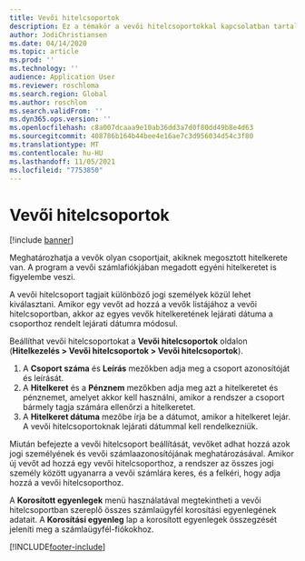 ```yaml
---
title: Vevői hitelcsoportok
description: Ez a témakör a vevői hitelcsoportokkal kapcsolatban tartalmaz információkat.
author: JodiChristiansen
ms.date: 04/14/2020
ms.topic: article
ms.prod: ''
ms.technology: ''
audience: Application User
ms.reviewer: roschloma
ms.search.region: Global
ms.author: roschlom
ms.search.validFrom: ''
ms.dyn365.ops.version: ''
ms.openlocfilehash: c8a007dcaaa9e10ab36dd3a7d0f80dd49b8e4d63
ms.sourcegitcommit: 408786b164b44bee4e16ae7c3d956034d54c3f80
ms.translationtype: MT
ms.contentlocale: hu-HU
ms.lasthandoff: 11/05/2021
ms.locfileid: "7753850"
---
```

# <a name="customer-credit-groups"></a>Vevői hitelcsoportok

[!include [banner](../includes/banner.md)]

Meghatározhatja a vevők olyan csoportjait, akiknek megosztott hitelkerete van. A program a vevői számlafiókjában megadott egyéni hitelkeretet is figyelembe veszi.

A vevői hitelcsoport tagjait különböző jogi személyek közül lehet kiválasztani. Amikor egy vevőt ad hozzá a vevők listájához a vevői hitelcsoportban, akkor az egyes vevők hitelkeretének lejárati dátuma a csoporthoz rendelt lejárati dátumra módosul.

Beállíthat vevői hitelcsoportokat a **Vevői hitelcsoportok** oldalon (**Hitelkezelés \> Vevői hitelcsoportok \> Vevői hitelcsoportok**).

1. A **Csoport száma** és **Leírás** mezőkben adja meg a csoport azonosítóját és leírását.
2. A **Hitelkeret** és a **Pénznem** mezőkben adja meg azt a hitelkeretet és pénznemet, amelyet akkor kell használni, amikor a rendszer a csoport bármely tagja számára ellenőrzi a hitelkeretet.
3. A **Hitelkeret dátuma** mezőbe írja be a dátumot, amikor a hitelkeret lejár. A vevői hitelcsoportoknak lejárati dátummal kell rendelkezniük.

Miután befejezte a vevői hitelcsoport beállítását, vevőket adhat hozzá azok jogi személyének és vevői számlaazonosítójának meghatározásával. Amikor új vevőt ad hozzá egy vevői hitelcsoporthoz, a rendszer az összes jogi személy között ugyanarra a vevői számlára keres, és a felkéri, hogy adja hozzá a vevői hitelcsoporthoz.

A **Korosított egyenlegek** menü használatával megtekintheti a vevői hitelcsoportban szereplő összes számlaügyfél korosítási egyenlegének adatait. A **Korosítási egyenleg** lap a korosított egyenlegek összegzését jeleníti meg a számlaügyfél-fiókokhoz.


[!INCLUDE[footer-include](../../includes/footer-banner.md)]
